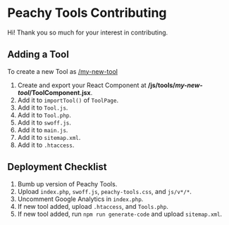 Peachy Tools Contributing
===

Hi! Thank you so much for your interest in contributing.


## Adding a Tool

To create a new Tool as [/my-new-tool](https://peachytools.com/my-new-tool)
1. Create and export your React Component at **/js/tools/_my-new-tool_/ToolComponent.jsx**.
2. Add it to `importTool()` of `ToolPage`.
3. Add it to `Tool.js`.
4. Add it to `Tool.php`.
5. Add it to `swoff.js`.
6. Add it to `main.js`.
7. Add it to `sitemap.xml`.
8. Add it to `.htaccess`.


## Deployment Checklist
1. Bumb up version of Peachy Tools.
2. Upload `index.php`, `swoff.js`, `peachy-tools.css`, and `js/v*/*`.
3. Uncomment Google Analytics in `index.php`.
4. If new tool added, upload `.htaccess`, and `Tools.php`.
5. If new tool added, run `npm run generate-code` and upload `sitemap.xml`.

